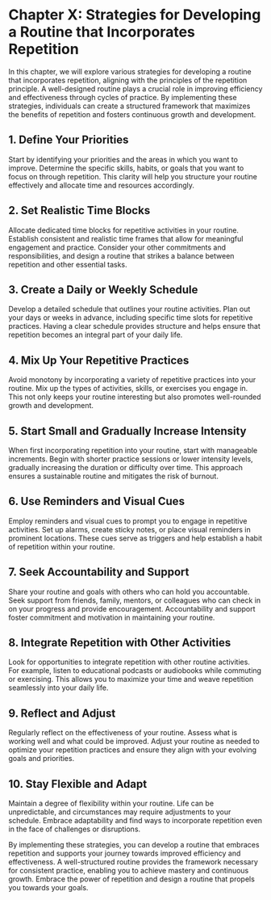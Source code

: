 Chapter X: Strategies for Developing a Routine that Incorporates Repetition
===========================================================================

In this chapter, we will explore various strategies for developing a routine that incorporates repetition, aligning with the principles of the repetition principle. A well-designed routine plays a crucial role in improving efficiency and effectiveness through cycles of practice. By implementing these strategies, individuals can create a structured framework that maximizes the benefits of repetition and fosters continuous growth and development.

**1. Define Your Priorities**
-----------------------------

Start by identifying your priorities and the areas in which you want to improve. Determine the specific skills, habits, or goals that you want to focus on through repetition. This clarity will help you structure your routine effectively and allocate time and resources accordingly.

**2. Set Realistic Time Blocks**
--------------------------------

Allocate dedicated time blocks for repetitive activities in your routine. Establish consistent and realistic time frames that allow for meaningful engagement and practice. Consider your other commitments and responsibilities, and design a routine that strikes a balance between repetition and other essential tasks.

**3. Create a Daily or Weekly Schedule**
----------------------------------------

Develop a detailed schedule that outlines your routine activities. Plan out your days or weeks in advance, including specific time slots for repetitive practices. Having a clear schedule provides structure and helps ensure that repetition becomes an integral part of your daily life.

**4. Mix Up Your Repetitive Practices**
---------------------------------------

Avoid monotony by incorporating a variety of repetitive practices into your routine. Mix up the types of activities, skills, or exercises you engage in. This not only keeps your routine interesting but also promotes well-rounded growth and development.

**5. Start Small and Gradually Increase Intensity**
---------------------------------------------------

When first incorporating repetition into your routine, start with manageable increments. Begin with shorter practice sessions or lower intensity levels, gradually increasing the duration or difficulty over time. This approach ensures a sustainable routine and mitigates the risk of burnout.

**6. Use Reminders and Visual Cues**
------------------------------------

Employ reminders and visual cues to prompt you to engage in repetitive activities. Set up alarms, create sticky notes, or place visual reminders in prominent locations. These cues serve as triggers and help establish a habit of repetition within your routine.

**7. Seek Accountability and Support**
--------------------------------------

Share your routine and goals with others who can hold you accountable. Seek support from friends, family, mentors, or colleagues who can check in on your progress and provide encouragement. Accountability and support foster commitment and motivation in maintaining your routine.

**8. Integrate Repetition with Other Activities**
-------------------------------------------------

Look for opportunities to integrate repetition with other routine activities. For example, listen to educational podcasts or audiobooks while commuting or exercising. This allows you to maximize your time and weave repetition seamlessly into your daily life.

**9. Reflect and Adjust**
-------------------------

Regularly reflect on the effectiveness of your routine. Assess what is working well and what could be improved. Adjust your routine as needed to optimize your repetition practices and ensure they align with your evolving goals and priorities.

**10. Stay Flexible and Adapt**
-------------------------------

Maintain a degree of flexibility within your routine. Life can be unpredictable, and circumstances may require adjustments to your schedule. Embrace adaptability and find ways to incorporate repetition even in the face of challenges or disruptions.

By implementing these strategies, you can develop a routine that embraces repetition and supports your journey towards improved efficiency and effectiveness. A well-structured routine provides the framework necessary for consistent practice, enabling you to achieve mastery and continuous growth. Embrace the power of repetition and design a routine that propels you towards your goals.
